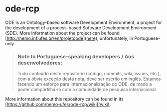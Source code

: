 ode-rcp
=======

ODE is an Ontology-based software Development Environment, a project for the development of a process-based Software Development Environment (SDE). More information about the project can be found [http://nemo.inf.ufes.br/en/projetoode](here), unfortunately, in Portuguese-only.

> ### Note to Portuguese-speaking developers / Aos desenvolvedores:
> 
> Todo conteúdo deste repositório (código, commits, wiki, issues, etc.), com a óbvia exceção desta nota, deve ser escrito em inglês. Estamos fazendo um esforço para internacionalização do ODE, de modo a poder compartilhá-lo com a comunidade de pesquisa internacional.

More information about this repository can be found in its [https://github.com/nemo-ufes/ode-rcp/wiki](wiki).
